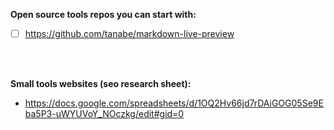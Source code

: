 **Open source tools repos you can start with:**

- [ ] https://github.com/tanabe/markdown-live-preview

<br><br>

**Small tools websites (seo research sheet):**

- https://docs.google.com/spreadsheets/d/1OQ2Hv66jd7rDAiGOG05Se9Eba5P3-uWYUVoY_NOczkg/edit#gid=0
